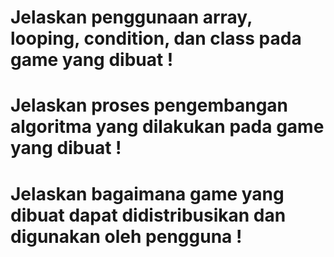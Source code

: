 # Jelaskan penggunaan array, looping, condition, dan class pada game yang dibuat !

# Jelaskan proses pengembangan algoritma yang dilakukan pada game yang dibuat !


# Jelaskan bagaimana game yang dibuat dapat didistribusikan dan digunakan oleh pengguna !
